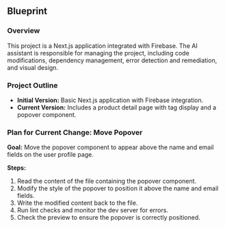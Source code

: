 ## Blueprint

### Overview

This project is a Next.js application integrated with Firebase. The AI assistant is responsible for managing the project, including code modifications, dependency management, error detection and remediation, and visual design.

### Project Outline

*   **Initial Version:** Basic Next.js application with Firebase integration.
*   **Current Version:** Includes a product detail page with tag display and a popover component.

### Plan for Current Change: Move Popover

**Goal:** Move the popover component to appear above the name and email fields on the user profile page.

**Steps:**

1.  Read the content of the file containing the popover component.
2.  Modify the style of the popover to position it above the name and email fields.
3.  Write the modified content back to the file.
4.  Run lint checks and monitor the dev server for errors.
5.  Check the preview to ensure the popover is correctly positioned.